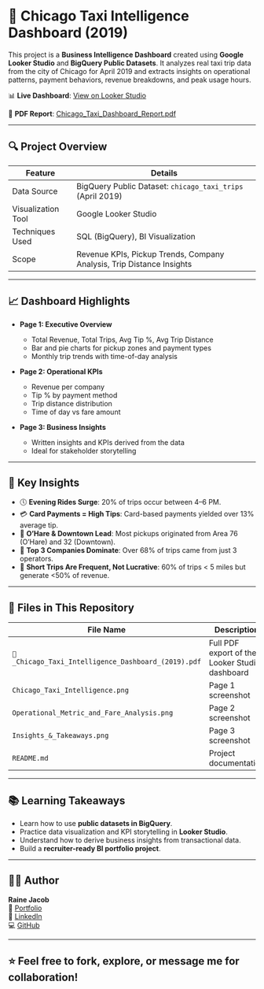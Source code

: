 # 🚕 Chicago Taxi Intelligence Dashboard (2019)

This project is a **Business Intelligence Dashboard** created using **Google Looker Studio** and **BigQuery Public Datasets**. It analyzes real taxi trip data from the city of Chicago for April 2019 and extracts insights on operational patterns, payment behaviors, revenue breakdowns, and peak usage hours.

📊 **Live Dashboard**: [View on Looker Studio](https://lookerstudio.google.com/s/sqzVnHEd9ik)

📄 **PDF Report**: [Chicago_Taxi_Dashboard_Report.pdf](./🚕_Chicago_Taxi_Intelligence_Dashboard_(2019).pdf)

---

## 🔍 Project Overview

| Feature                | Details                                  |
|------------------------|------------------------------------------|
| Data Source            | BigQuery Public Dataset: `chicago_taxi_trips` (April 2019) |
| Visualization Tool     | Google Looker Studio                     |
| Techniques Used        | SQL (BigQuery), BI Visualization         |
| Scope                  | Revenue KPIs, Pickup Trends, Company Analysis, Trip Distance Insights |

---

## 📈 Dashboard Highlights

- **Page 1: Executive Overview**
  - Total Revenue, Total Trips, Avg Tip %, Avg Trip Distance
  - Bar and pie charts for pickup zones and payment types
  - Monthly trip trends with time-of-day analysis

- **Page 2: Operational KPIs**
  - Revenue per company
  - Tip % by payment method
  - Trip distance distribution
  - Time of day vs fare amount

- **Page 3: Business Insights**
  - Written insights and KPIs derived from the data
  - Ideal for stakeholder storytelling

---

## 📌 Key Insights

- 🕔 **Evening Rides Surge**: 20% of trips occur between 4–6 PM.
- 💳 **Card Payments = High Tips**: Card-based payments yielded over 13% average tip.
- 🧭 **O’Hare & Downtown Lead**: Most pickups originated from Area 76 (O’Hare) and 32 (Downtown).
- 🚖 **Top 3 Companies Dominate**: Over 68% of trips came from just 3 operators.
- 📏 **Short Trips Are Frequent, Not Lucrative**: 60% of trips < 5 miles but generate <50% of revenue.

---

## 📁 Files in This Repository

| File Name | Description |
|-----------|-------------|
| `🚕_Chicago_Taxi_Intelligence_Dashboard_(2019).pdf` | Full PDF export of the Looker Studio dashboard |
| `Chicago_Taxi_Intelligence.png` | Page 1 screenshot |
| `Operational_Metric_and_Fare_Analysis.png` | Page 2 screenshot |
| `Insights_&_Takeaways.png` | Page 3 screenshot |
| `README.md` | Project documentation |

---

## 📚 Learning Takeaways

- Learn how to use **public datasets in BigQuery**.
- Practice data visualization and KPI storytelling in **Looker Studio**.
- Understand how to derive business insights from transactional data.
- Build a **recruiter-ready BI portfolio project**.

---

## 👨‍💻 Author

**Raine Jacob**  
📂 [Portfolio](https://raine-jacob.vercel.app/)  
🔗 [LinkedIn](https://www.linkedin.com/in/rainejacob/)  
💻 [GitHub](https://github.com/RaineJacob)

---

## ⭐ Feel free to fork, explore, or message me for collaboration!

